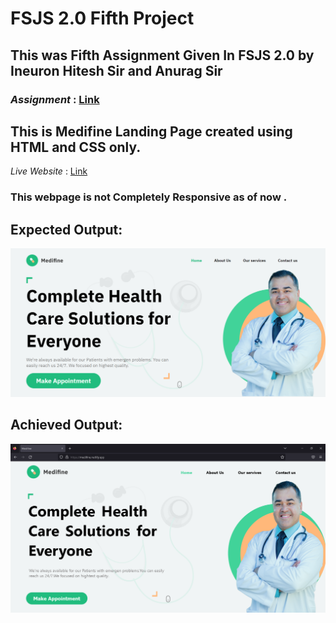 # FSJS 2.0 Fifth Project

## This was Fifth Assignment Given In FSJS 2.0 by Ineuron Hitesh Sir and Anurag Sir

### _Assignment_ : [Link](https://github.com/anuragtiwarime/fsjs2/tree/main/Week%2004) 

## This is **Medifine** Landing Page created using **HTML** and **CSS** only.

_Live Website_ : [Link](https://medifine.netlify.app/)

### This webpage is  not Completely Responsive as of now .
## **Expected Output:**
![Medifine](./output.png)

## **Achieved Output:**
![Medifine](./Medifine.png)